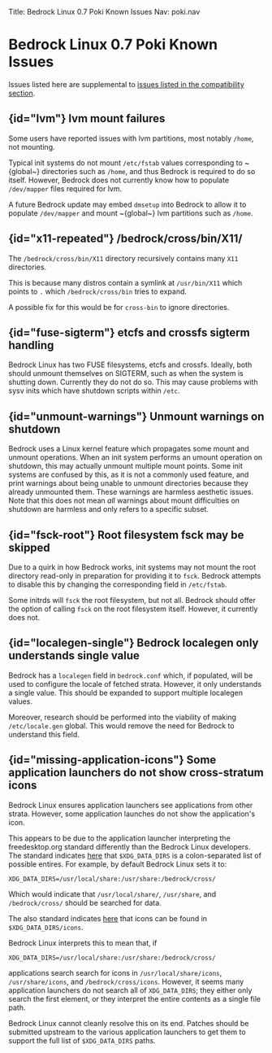 Title: Bedrock Linux 0.7 Poki Known Issues
Nav: poki.nav

Bedrock Linux 0.7 Poki Known Issues
===================================

Issues listed here are supplemental to [issues listed in the compatibility section](compatibility-and-workarounds.html).

## {id="lvm"} lvm mount failures

Some users have reported issues with lvm partitions, most notably `/home`, not mounting.

Typical init systems do not mount `/etc/fstab` values corresponding to ~{global~} directories such as `/home`, and thus Bedrock is required to do so itself.  However, Bedrock does not currently know how to populate `/dev/mapper` files required for lvm.

A future Bedrock update may embed `dmsetup` into Bedrock to allow it to populate `/dev/mapper` and mount ~{global~} lvm partitions such as `/home`.

## {id="x11-repeated"} /bedrock/cross/bin/X11/

The `/bedrock/cross/bin/X11` directory recursively contains many `X11` directories.

This is because many distros contain a symlink at `/usr/bin/X11` which points to `.` which `/bedrock/cross/bin` tries to expand.

A possible fix for this would be for `cross-bin` to ignore directories.

## {id="fuse-sigterm"} etcfs and crossfs sigterm handling

Bedrock Linux has two FUSE filesystems, etcfs and crossfs.  Ideally, both should unmount themselves on SIGTERM, such as when the system is shutting down.  Currently they do not do so.  This may cause problems with sysv inits which have shutdown scripts within `/etc`.

## {id="unmount-warnings"} Unmount warnings on shutdown

Bedrock uses a Linux kernel feature which propagates some mount and unmount operations.  When an init system performs an umount operation on shutdown, this may actually unmount multiple mount points.  Some init systems are confused by this, as it is not a commonly used feature, and print warnings about being unable to unmount directories because they already unmounted them.  These warnings are harmless aesthetic issues.  Note that this does not mean *all* warnings about mount difficulties on shutdown are harmless and only refers to a specific subset.

## {id="fsck-root"} Root filesystem fsck may be skipped

Due to a quirk in how Bedrock works, init systems may not mount the root directory read-only in preparation for providing it to `fsck`.  Bedrock attempts to disable this by changing the corresponding field in `/etc/fstab`.

Some initrds will `fsck` the root filesystem, but not all.  Bedrock should offer the option of calling `fsck` on the root filesystem itself.  However, it currently does not.

## {id="localegen-single"} Bedrock localegen only understands single value

Bedrock has a `localegen` field in `bedrock.conf` which, if populated, will be used to configure the locale of fetched strata.  However, it only understands a single value.  This should be expanded to support multiple localegen values.

Moreover, research should be performed into the viability of making `/etc/locale.gen` global.  This would remove the need for Bedrock to understand this field.

## {id="missing-application-icons"} Some application launchers do not show cross-stratum icons

Bedrock Linux ensures application launchers see applications from other strata.  However, some application launches do not show the application's icon.

This appears to be due to the application launcher interpreting the freedesktop.org standard differently than the Bedrock Linux developers.  The standard indicates [here](https://specifications.freedesktop.org/basedir-spec/basedir-spec-latest.html#variables) that `$XDG_DATA_DIRS` is a colon-separated list of possible entires.  For example, by default Bedrock Linux sets it to:

	XDG_DATA_DIRS=/usr/local/share:/usr/share:/bedrock/cross/

Which would indicate that `/usr/local/share/`, `/usr/share`, and `/bedrock/cross/` should be searched for data.

The also standard indicates [here](https://standards.freedesktop.org/icon-theme-spec/icon-theme-spec-latest.html#directory_layout) that icons can be found in `$XDG_DATA_DIRS/icons`.

Bedrock Linux interprets this to mean that, if

	XDG_DATA_DIRS=/usr/local/share:/usr/share:/bedrock/cross/

applications search search for icons in `/usr/local/share/icons`, `/usr/share/icons`, and `/bedrock/cross/icons`.  However, it seems many application launchers do not search all of `XDG_DATA_DIRS`; they either only search the first element, or they interpret the entire contents as a single file path.

Bedrock Linux cannot cleanly resolve this on its end.  Patches should be submitted upstream to the various application launchers to get them to support the full list of `$XDG_DATA_DIRS` paths.
